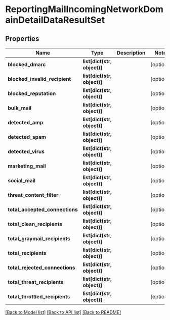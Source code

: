 # ReportingMailIncomingNetworkDomainDetailDataResultSet

## Properties
Name | Type | Description | Notes
------------ | ------------- | ------------- | -------------
**blocked_dmarc** | **list[dict(str, object)]** |  | [optional] 
**blocked_invalid_recipient** | **list[dict(str, object)]** |  | [optional] 
**blocked_reputation** | **list[dict(str, object)]** |  | [optional] 
**bulk_mail** | **list[dict(str, object)]** |  | [optional] 
**detected_amp** | **list[dict(str, object)]** |  | [optional] 
**detected_spam** | **list[dict(str, object)]** |  | [optional] 
**detected_virus** | **list[dict(str, object)]** |  | [optional] 
**marketing_mail** | **list[dict(str, object)]** |  | [optional] 
**social_mail** | **list[dict(str, object)]** |  | [optional] 
**threat_content_filter** | **list[dict(str, object)]** |  | [optional] 
**total_accepted_connections** | **list[dict(str, object)]** |  | [optional] 
**total_clean_recipients** | **list[dict(str, object)]** |  | [optional] 
**total_graymail_recipients** | **list[dict(str, object)]** |  | [optional] 
**total_recipients** | **list[dict(str, object)]** |  | [optional] 
**total_rejected_connections** | **list[dict(str, object)]** |  | [optional] 
**total_threat_recipients** | **list[dict(str, object)]** |  | [optional] 
**total_throttled_recipients** | **list[dict(str, object)]** |  | [optional] 

[[Back to Model list]](../README.md#documentation-for-models) [[Back to API list]](../README.md#documentation-for-api-endpoints) [[Back to README]](../README.md)

